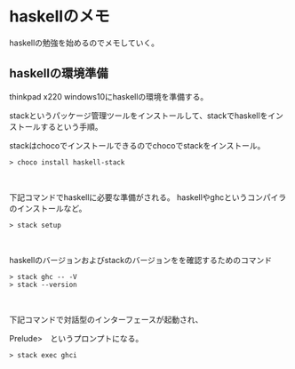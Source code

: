 # haskellのメモ

haskellの勉強を始めるのでメモしていく。

## haskellの環境準備

thinkpad x220 windows10にhaskellの環境を準備する。

stackというパッケージ管理ツールをインストールして、stackでhaskellをインストールするという手順。

stackはchocoでインストールできるのでchocoでstackをインストール。

```
> choco install haskell-stack
```

<br />

下記コマンドでhaskellに必要な準備がされる。
haskellやghcというコンパイラのインストールなど。

```
> stack setup
```

<br />

haskellのバージョンおよびstackのバージョンをを確認するためのコマンド

```
> stack ghc -- -V
> stack --version
```

<br />



下記コマンドで対話型のインターフェースが起動され、

Prelude>　というプロンプトになる。

```
> stack exec ghci
```


